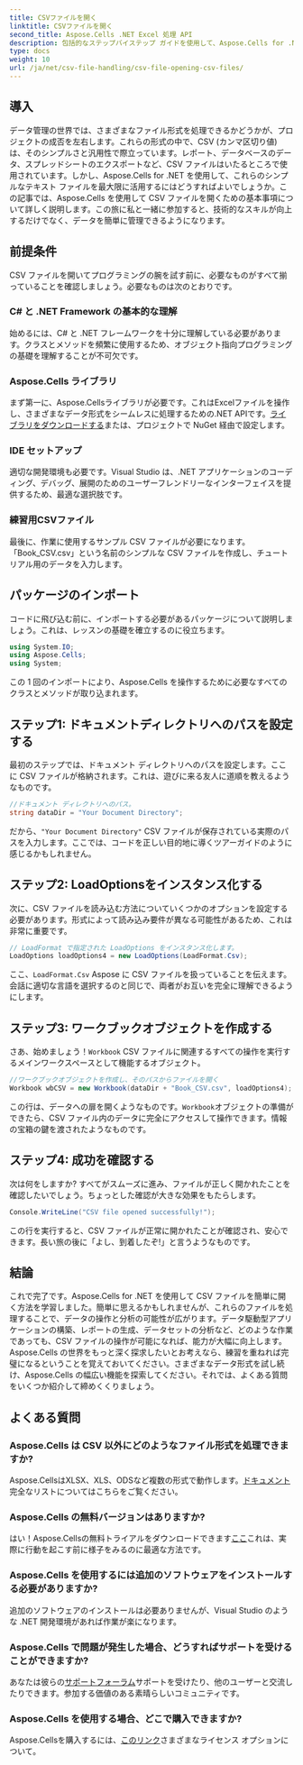 ```yaml
---
title: CSVファイルを開く
linktitle: CSVファイルを開く
second_title: Aspose.Cells .NET Excel 処理 API
description: 包括的なステップバイステップ ガイドを使用して、Aspose.Cells for .NET を使用して CSV ファイルを開く方法を学びます。データ操作をマスターします。
type: docs
weight: 10
url: /ja/net/csv-file-handling/csv-file-opening-csv-files/
---
```

## 導入
データ管理の世界では、さまざまなファイル形式を処理できるかどうかが、プロジェクトの成否を左右します。これらの形式の中で、CSV (カンマ区切り値) は、そのシンプルさと汎用性で際立っています。レポート、データベースのデータ、スプレッドシートのエクスポートなど、CSV ファイルはいたるところで使用されています。しかし、Aspose.Cells for .NET を使用して、これらのシンプルなテキスト ファイルを最大限に活用するにはどうすればよいでしょうか。この記事では、Aspose.Cells を使用して CSV ファイルを開くための基本事項について詳しく説明します。この旅に私と一緒に参加すると、技術的なスキルが向上するだけでなく、データを簡単に管理できるようになります。 
## 前提条件
CSV ファイルを開いてプログラミングの腕を試す前に、必要なものがすべて揃っていることを確認しましょう。必要なものは次のとおりです。
### C# と .NET Framework の基本的な理解
始めるには、C# と .NET フレームワークを十分に理解している必要があります。クラスとメソッドを頻繁に使用するため、オブジェクト指向プログラミングの基礎を理解することが不可欠です。
### Aspose.Cells ライブラリ
まず第一に、Aspose.Cellsライブラリが必要です。これはExcelファイルを操作し、さまざまなデータ形式をシームレスに処理するための.NET APIです。[ライブラリをダウンロードする](https://releases.aspose.com/cells/net/)または、プロジェクトで NuGet 経由で設定します。
### IDE セットアップ
適切な開発環境も必要です。Visual Studio は、.NET アプリケーションのコーディング、デバッグ、展開のためのユーザーフレンドリーなインターフェイスを提供するため、最適な選択肢です。
### 練習用CSVファイル
最後に、作業に使用するサンプル CSV ファイルが必要になります。「Book_CSV.csv」という名前のシンプルな CSV ファイルを作成し、チュートリアル用のデータを入力します。
## パッケージのインポート
コードに飛び込む前に、インポートする必要があるパッケージについて説明しましょう。これは、レッスンの基礎を確立するのに役立ちます。
```csharp
using System.IO;
using Aspose.Cells;
using System;
```
この 1 回のインポートにより、Aspose.Cells を操作するために必要なすべてのクラスとメソッドが取り込まれます。
## ステップ1: ドキュメントディレクトリへのパスを設定する
最初のステップでは、ドキュメント ディレクトリへのパスを設定します。ここに CSV ファイルが格納されます。これは、遊びに来る友人に道順を教えるようなものです。
```csharp
//ドキュメント ディレクトリへのパス。
string dataDir = "Your Document Directory";
```
だから、`"Your Document Directory"` CSV ファイルが保存されている実際のパスを入力します。ここでは、コードを正しい目的地に導くツアーガイドのように感じるかもしれません。
## ステップ2: LoadOptionsをインスタンス化する
次に、CSV ファイルを読み込む方法についていくつかのオプションを設定する必要があります。形式によって読み込み要件が異なる可能性があるため、これは非常に重要です。 
```csharp
// LoadFormat で指定された LoadOptions をインスタンス化します。
LoadOptions loadOptions4 = new LoadOptions(LoadFormat.Csv);
```
ここ、`LoadFormat.Csv` Aspose に CSV ファイルを扱っていることを伝えます。会話に適切な言語を選択するのと同じで、両者がお互いを完全に理解できるようにします。
## ステップ3: ワークブックオブジェクトを作成する
さあ、始めましょう！`Workbook` CSV ファイルに関連するすべての操作を実行するメインワークスペースとして機能するオブジェクト。
```csharp
//ワークブックオブジェクトを作成し、そのパスからファイルを開く
Workbook wbCSV = new Workbook(dataDir + "Book_CSV.csv", loadOptions4);
```
この行は、データへの扉を開くようなものです。`Workbook`オブジェクトの準備ができたら、CSV ファイル内のデータに完全にアクセスして操作できます。情報の宝箱の鍵を渡されたようなものです。
## ステップ4: 成功を確認する
次は何をしますか? すべてがスムーズに進み、ファイルが正しく開かれたことを確認したいでしょう。ちょっとした確認が大きな効果をもたらします。
```csharp
Console.WriteLine("CSV file opened successfully!");
```
この行を実行すると、CSV ファイルが正常に開かれたことが確認され、安心できます。長い旅の後に「よし、到着したぞ!」と言うようなものです。
## 結論
これで完了です。Aspose.Cells for .NET を使用して CSV ファイルを簡単に開く方法を学習しました。簡単に思えるかもしれませんが、これらのファイルを処理することで、データの操作と分析の可能性が広がります。データ駆動型アプリケーションの構築、レポートの生成、データセットの分析など、どのような作業であっても、CSV ファイルの操作が可能になれば、能力が大幅に向上します。 
Aspose.Cells の世界をもっと深く探求したいとお考えなら、練習を重ねれば完璧になるということを覚えておいてください。さまざまなデータ形式を試し続け、Aspose.Cells の幅広い機能を探索してください。それでは、よくある質問をいくつか紹介して締めくくりましょう。
## よくある質問
### Aspose.Cells は CSV 以外にどのようなファイル形式を処理できますか?
 Aspose.CellsはXLSX、XLS、ODSなど複数の形式で動作します。[ドキュメント](https://reference.aspose.com/cells/net/)完全なリストについてはこちらをご覧ください。
### Aspose.Cells の無料バージョンはありますか?
はい！Aspose.Cellsの無料トライアルをダウンロードできます[ここ](https://releases.aspose.com/)これは、実際に行動を起こす前に様子をみるのに最適な方法です。
### Aspose.Cells を使用するには追加のソフトウェアをインストールする必要がありますか?
追加のソフトウェアのインストールは必要ありませんが、Visual Studio のような .NET 開発環境があれば作業が楽になります。
### Aspose.Cells で問題が発生した場合、どうすればサポートを受けることができますか?
あなたは彼らの[サポートフォーラム](https://forum.aspose.com/c/cells/9)サポートを受けたり、他のユーザーと交流したりできます。参加する価値のある素晴らしいコミュニティです。
### Aspose.Cells を使用する場合、どこで購入できますか?
 Aspose.Cellsを購入するには、[このリンク](https://purchase.aspose.com/buy)さまざまなライセンス オプションについて。